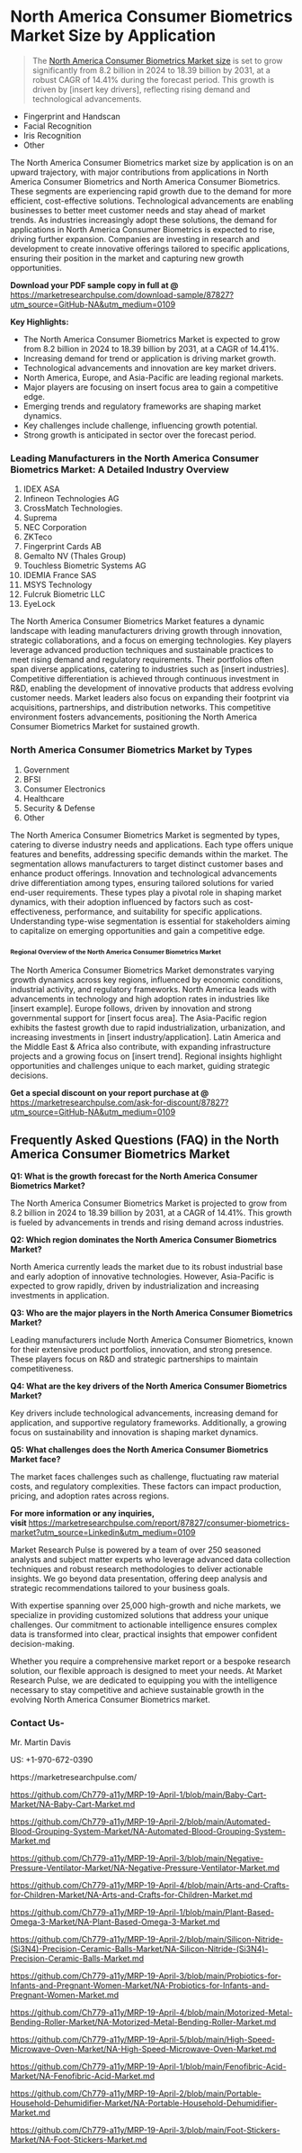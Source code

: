 <h1>North America Consumer Biometrics Market&nbsp;Size by Application</h1><blockquote><p>The <a href="https://marketresearchpulse.com/download-sample/87827?utm_source=GitHub-NA&amp;utm_medium=0109">North America Consumer Biometrics Market size</a> is set to grow significantly from 8.2 billion in 2024 to 18.39 billion by 2031, at a robust CAGR of 14.41% during the forecast period. This growth is driven by [insert key drivers], reflecting rising demand and technological advancements.</p></blockquote><ul><li>Fingerprint and Handscan <li> Facial Recognition <li> Iris Recognition <li> Other</li></ul><p>The North America Consumer Biometrics market size by application is on an upward trajectory, with major contributions from applications in North America Consumer Biometrics and North America Consumer Biometrics. These segments are experiencing rapid growth due to the demand for more efficient, cost-effective solutions. Technological advancements are enabling businesses to better meet customer needs and stay ahead of market trends. As industries increasingly adopt these solutions, the demand for applications in North America Consumer Biometrics is expected to rise, driving further expansion. Companies are investing in research and development to create innovative offerings tailored to specific applications, ensuring their position in the market and capturing new growth opportunities.</p><p><strong>Download your PDF sample copy in full at @ </strong><a href="https://marketresearchpulse.com/download-sample/87827?utm_source=GitHub-NA&amp;utm_medium=0109">https://marketresearchpulse.com/download-sample/87827?utm_source=GitHub-NA&amp;utm_medium=0109</a></p><p><strong>Key Highlights: </strong></p><ul><li>The North America Consumer Biometrics Market is expected to grow from 8.2 billion in 2024 to 18.39 billion by 2031, at a CAGR of 14.41%.</li><li>Increasing demand for trend or application is driving market growth.</li><li>Technological advancements and innovation are key market drivers.</li><li>North America, Europe, and Asia-Pacific are leading regional markets.</li><li>Major players are focusing on insert focus area to gain a competitive edge.</li><li>Emerging trends and regulatory frameworks are shaping market dynamics.</li><li>Key challenges include challenge, influencing growth potential.</li><li>Strong growth is anticipated in sector over the forecast period.</li></ul><h3>Leading Manufacturers in the North America Consumer Biometrics Market: A Detailed Industry Overview</h3><ol><li>IDEX ASA</li><li>Infineon Technologies AG</li><li>CrossMatch Technologies.</li><li>Suprema</li><li>NEC Corporation</li><li>ZKTeco</li><li>Fingerprint Cards AB</li><li>Gemalto NV (Thales Group)</li><li>Touchless Biometric Systems AG</li><li>IDEMIA France SAS</li><li>MSYS Technology</li><li>Fulcruk Biometric LLC</li><li>EyeLock</li></ol><div class="flex max-w-full flex-col flex-grow"><div class="min-h-8 text-message flex w-full flex-col items-end gap-2 whitespace-normal break-words [.text-message+&amp;]:mt-5" dir="auto" data-message-author-role="assistant" data-message-id="fd8432e4-4910-450d-b182-61b7bfb0a01f" data-message-model-slug="gpt-4o"><div class="flex w-full flex-col gap-1 empty:hidden first:pt-[3px]"><div class="markdown prose w-full break-words dark:prose-invert light"><p>The North America Consumer Biometrics Market features a dynamic landscape with leading manufacturers driving growth through innovation, strategic collaborations, and a focus on emerging technologies. Key players leverage advanced production techniques and sustainable practices to meet rising demand and regulatory requirements. Their portfolios often span diverse applications, catering to industries such as [insert industries]. Competitive differentiation is achieved through continuous investment in R&amp;D, enabling the development of innovative products that address evolving customer needs. Market leaders also focus on expanding their footprint via acquisitions, partnerships, and distribution networks. This competitive environment fosters advancements, positioning the North America Consumer Biometrics Market for sustained growth.</p></div></div></div></div><h3>North America Consumer Biometrics Market by Types</h3><ol><li>Government <li> BFSI <li> Consumer Electronics <li> Healthcare <li> Security & Defense <li> Other</li></ol><div class="flex max-w-full flex-col flex-grow"><div class="min-h-8 text-message flex w-full flex-col items-end gap-2 whitespace-normal break-words [.text-message+&amp;]:mt-5" dir="auto" data-message-author-role="assistant" data-message-id="084470be-0bb7-4664-bddf-5156b4f41249" data-message-model-slug="gpt-4o-mini"><div class="flex w-full flex-col gap-1 empty:hidden first:pt-[3px]"><div class="markdown prose w-full break-words dark:prose-invert light"><p>The North America Consumer Biometrics Market is segmented by types, catering to diverse industry needs and applications. Each type offers unique features and benefits, addressing specific demands within the market. The segmentation allows manufacturers to target distinct customer bases and enhance product offerings. Innovation and technological advancements drive differentiation among types, ensuring tailored solutions for varied end-user requirements. These types play a pivotal role in shaping market dynamics, with their adoption influenced by factors such as cost-effectiveness, performance, and suitability for specific applications. Understanding type-wise segmentation is essential for stakeholders aiming to capitalize on emerging opportunities and gain a competitive edge.</p></div></div></div></div><h3><span style="font-size: 11px;">Regional Overview of the North America Consumer Biometrics Market</span></h3><div class="flex max-w-full flex-col flex-grow"><div class="min-h-8 text-message flex w-full flex-col items-end gap-2 whitespace-normal break-words [.text-message+&amp;]:mt-5" dir="auto" data-message-author-role="assistant" data-message-id="e9038762-ce64-4e30-91c9-9bd413514231" data-message-model-slug="gpt-4o-mini"><div class="flex w-full flex-col gap-1 empty:hidden first:pt-[3px]"><div class="markdown prose w-full break-words dark:prose-invert light"><p>The North America Consumer Biometrics Market demonstrates varying growth dynamics across key regions, influenced by economic conditions, industrial activity, and regulatory frameworks. North America leads with advancements in technology and high adoption rates in industries like [insert example]. Europe follows, driven by innovation and strong governmental support for [insert focus area]. The Asia-Pacific region exhibits the fastest growth due to rapid industrialization, urbanization, and increasing investments in [insert industry/application]. Latin America and the Middle East &amp; Africa also contribute, with expanding infrastructure projects and a growing focus on [insert trend]. Regional insights highlight opportunities and challenges unique to each market, guiding strategic decisions.</p></div></div></div></div><p><strong>Get a special discount on your report purchase at @ </strong><a href="https://marketresearchpulse.com/ask-for-discount/87827?utm_source=GitHub-NA&amp;utm_medium=0109">https://marketresearchpulse.com/ask-for-discount/87827?utm_source=GitHub-NA&amp;utm_medium=0109</a></p><h2>Frequently Asked Questions (FAQ) in the North America Consumer Biometrics Market</h2><p><strong>Q1: What is the growth forecast for the North America Consumer Biometrics Market?</strong></p><p>The North America Consumer Biometrics Market is projected to grow from 8.2 billion in 2024 to 18.39 billion by 2031, at a CAGR of 14.41%. This growth is fueled by advancements in trends and rising demand across industries.</p><p><strong>Q2: Which region dominates the North America Consumer Biometrics Market?</strong></p><p>North America currently leads the market due to its robust industrial base and early adoption of innovative technologies. However, Asia-Pacific is expected to grow rapidly, driven by industrialization and increasing investments in application.</p><p><strong>Q3: Who are the major players in the North America Consumer Biometrics Market?</strong></p><p>Leading manufacturers include North America Consumer Biometrics, known for their extensive product portfolios, innovation, and strong presence. These players focus on R&amp;D and strategic partnerships to maintain competitiveness.</p><p><strong>Q4: What are the key drivers of the North America Consumer Biometrics Market?</strong></p><p>Key drivers include technological advancements, increasing demand for application, and supportive regulatory frameworks. Additionally, a growing focus on sustainability and innovation is shaping market dynamics.</p><p><strong>Q5: What challenges does the North America Consumer Biometrics Market face?</strong></p><p>The market faces challenges such as challenge, fluctuating raw material costs, and regulatory complexities. These factors can impact production, pricing, and adoption rates across regions.</p><p><strong>For more information or any inquiries, visit&nbsp;</strong><a href="https://marketresearchpulse.com/report/87827/consumer-biometrics-market?utm_source=Linkedin&utm_medium=0109">https://marketresearchpulse.com/report/87827/consumer-biometrics-market?utm_source=Linkedin&utm_medium=0109</a></p><p>Market Research Pulse is powered by a team of over 250 seasoned analysts and subject matter experts who leverage advanced data collection techniques and robust research methodologies to deliver actionable insights. We go beyond data presentation, offering deep analysis and strategic recommendations tailored to your business goals.</p><p>With expertise spanning over 25,000 high-growth and niche markets, we specialize in providing customized solutions that address your unique challenges. Our commitment to actionable intelligence ensures complex data is transformed into clear, practical insights that empower confident decision-making.</p><p>Whether you require a comprehensive market report or a bespoke research solution, our flexible approach is designed to meet your needs. At Market Research Pulse, we are dedicated to equipping you with the intelligence necessary to stay competitive and achieve sustainable growth in the evolving North America Consumer Biometrics market.</p><h3><strong>Contact Us-</strong></h3><p>Mr. Martin Davis</p><p>US: +1-970-672-0390</p><p>https://marketresearchpulse.com/</p><p><a href="https://github.com/Ch779-a11y/MRP-19-April-1/blob/main/Baby-Cart-Market/NA-Baby-Cart-Market.md">https://github.com/Ch779-a11y/MRP-19-April-1/blob/main/Baby-Cart-Market/NA-Baby-Cart-Market.md</a></p><p><a href="https://github.com/Ch779-a11y/MRP-19-April-2/blob/main/Automated-Blood-Grouping-System-Market/NA-Automated-Blood-Grouping-System-Market.md">https://github.com/Ch779-a11y/MRP-19-April-2/blob/main/Automated-Blood-Grouping-System-Market/NA-Automated-Blood-Grouping-System-Market.md</a></p><p><a href="https://github.com/Ch779-a11y/MRP-19-April-3/blob/main/Negative-Pressure-Ventilator-Market/NA-Negative-Pressure-Ventilator-Market.md">https://github.com/Ch779-a11y/MRP-19-April-3/blob/main/Negative-Pressure-Ventilator-Market/NA-Negative-Pressure-Ventilator-Market.md</a></p><p><a href="https://github.com/Ch779-a11y/MRP-19-April-4/blob/main/Arts-and-Crafts-for-Children-Market/NA-Arts-and-Crafts-for-Children-Market.md">https://github.com/Ch779-a11y/MRP-19-April-4/blob/main/Arts-and-Crafts-for-Children-Market/NA-Arts-and-Crafts-for-Children-Market.md</a></p><p><a href="https://github.com/Ch779-a11y/MRP-19-April-1/blob/main/Plant-Based-Omega-3-Market/NA-Plant-Based-Omega-3-Market.md">https://github.com/Ch779-a11y/MRP-19-April-1/blob/main/Plant-Based-Omega-3-Market/NA-Plant-Based-Omega-3-Market.md</a></p><p><a href="https://github.com/Ch779-a11y/MRP-19-April-2/blob/main/Silicon-Nitride-(Si3N4)-Precision-Ceramic-Balls-Market/NA-Silicon-Nitride-(Si3N4)-Precision-Ceramic-Balls-Market.md">https://github.com/Ch779-a11y/MRP-19-April-2/blob/main/Silicon-Nitride-(Si3N4)-Precision-Ceramic-Balls-Market/NA-Silicon-Nitride-(Si3N4)-Precision-Ceramic-Balls-Market.md</a></p><p><a href="https://github.com/Ch779-a11y/MRP-19-April-3/blob/main/Probiotics-for-Infants-and-Pregnant-Women-Market/NA-Probiotics-for-Infants-and-Pregnant-Women-Market.md">https://github.com/Ch779-a11y/MRP-19-April-3/blob/main/Probiotics-for-Infants-and-Pregnant-Women-Market/NA-Probiotics-for-Infants-and-Pregnant-Women-Market.md</a></p><p><a href="https://github.com/Ch779-a11y/MRP-19-April-4/blob/main/Motorized-Metal-Bending-Roller-Market/NA-Motorized-Metal-Bending-Roller-Market.md">https://github.com/Ch779-a11y/MRP-19-April-4/blob/main/Motorized-Metal-Bending-Roller-Market/NA-Motorized-Metal-Bending-Roller-Market.md</a></p><p><a href="https://github.com/Ch779-a11y/MRP-19-April-5/blob/main/High-Speed-Microwave-Oven-Market/NA-High-Speed-Microwave-Oven-Market.md">https://github.com/Ch779-a11y/MRP-19-April-5/blob/main/High-Speed-Microwave-Oven-Market/NA-High-Speed-Microwave-Oven-Market.md</a></p><p><a href="https://github.com/Ch779-a11y/MRP-19-April-1/blob/main/Fenofibric-Acid-Market/NA-Fenofibric-Acid-Market.md">https://github.com/Ch779-a11y/MRP-19-April-1/blob/main/Fenofibric-Acid-Market/NA-Fenofibric-Acid-Market.md</a></p><p><a href="https://github.com/Ch779-a11y/MRP-19-April-2/blob/main/Portable-Household-Dehumidifier-Market/NA-Portable-Household-Dehumidifier-Market.md">https://github.com/Ch779-a11y/MRP-19-April-2/blob/main/Portable-Household-Dehumidifier-Market/NA-Portable-Household-Dehumidifier-Market.md</a></p><p><a href="https://github.com/Ch779-a11y/MRP-19-April-3/blob/main/Foot-Stickers-Market/NA-Foot-Stickers-Market.md">https://github.com/Ch779-a11y/MRP-19-April-3/blob/main/Foot-Stickers-Market/NA-Foot-Stickers-Market.md</a></p>
